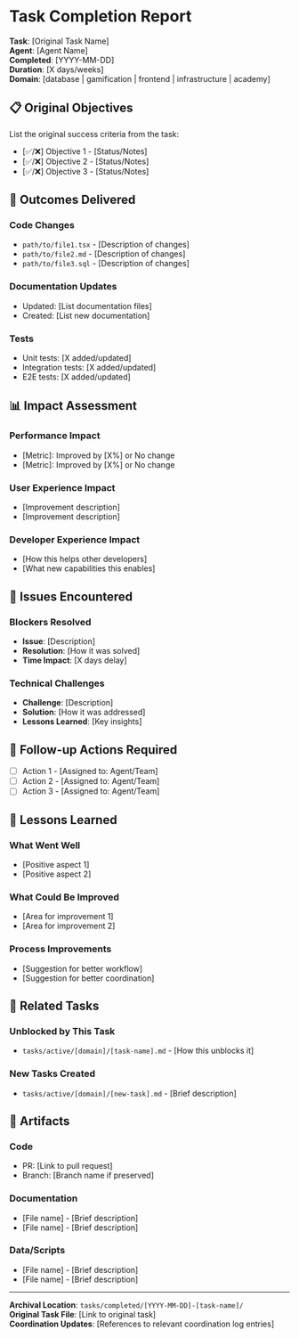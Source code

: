 # Task Completion Report
**Task**: [Original Task Name]  
**Agent**: [Agent Name]  
**Completed**: [YYYY-MM-DD]  
**Duration**: [X days/weeks]  
**Domain**: [database | gamification | frontend | infrastructure | academy]

## 📋 Original Objectives
List the original success criteria from the task:
- [✅/❌] Objective 1 - [Status/Notes]
- [✅/❌] Objective 2 - [Status/Notes]
- [✅/❌] Objective 3 - [Status/Notes]

## 🎯 Outcomes Delivered
### Code Changes
- `path/to/file1.tsx` - [Description of changes]
- `path/to/file2.md` - [Description of changes]
- `path/to/file3.sql` - [Description of changes]

### Documentation Updates
- Updated: [List documentation files]
- Created: [List new documentation]

### Tests
- Unit tests: [X added/updated]
- Integration tests: [X added/updated]
- E2E tests: [X added/updated]

## 📊 Impact Assessment
### Performance Impact
- [Metric]: Improved by [X%] or No change
- [Metric]: Improved by [X%] or No change

### User Experience Impact
- [Improvement description]
- [Improvement description]

### Developer Experience Impact
- [How this helps other developers]
- [What new capabilities this enables]

## 🚧 Issues Encountered
### Blockers Resolved
- **Issue**: [Description]
- **Resolution**: [How it was solved]
- **Time Impact**: [X days delay]

### Technical Challenges
- **Challenge**: [Description]
- **Solution**: [How it was addressed]
- **Lessons Learned**: [Key insights]

## 🔄 Follow-up Actions Required
- [ ] Action 1 - [Assigned to: Agent/Team]
- [ ] Action 2 - [Assigned to: Agent/Team]
- [ ] Action 3 - [Assigned to: Agent/Team]

## 📝 Lessons Learned
### What Went Well
- [Positive aspect 1]
- [Positive aspect 2]

### What Could Be Improved
- [Area for improvement 1]
- [Area for improvement 2]

### Process Improvements
- [Suggestion for better workflow]
- [Suggestion for better coordination]

## 🔗 Related Tasks
### Unblocked by This Task
- `tasks/active/[domain]/[task-name].md` - [How this unblocks it]

### New Tasks Created
- `tasks/active/[domain]/[new-task].md` - [Brief description]

## 📁 Artifacts
### Code
- PR: [Link to pull request]
- Branch: [Branch name if preserved]

### Documentation
- [File name] - [Brief description]
- [File name] - [Brief description]

### Data/Scripts
- [File name] - [Brief description]
- [File name] - [Brief description]

---

**Archival Location**: `tasks/completed/[YYYY-MM-DD]-[task-name]/`  
**Original Task File**: [Link to original task]  
**Coordination Updates**: [References to relevant coordination log entries]